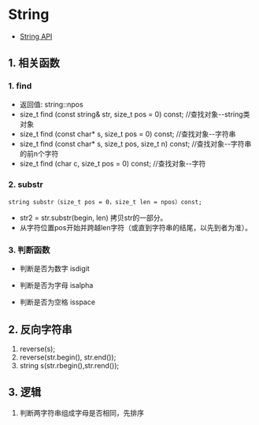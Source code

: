 # String

* [String API](http://www.cplusplus.com/reference/string/string/)

## 1. 相关函数

### 1. find

* 返回值: string::npos
* size_t find (const string& str, size_t pos = 0) const;  //查找对象--string类对象
* size_t find (const char* s, size_t pos = 0) const; //查找对象--字符串
* size_t find (const char* s, size_t pos, size_t n) const;  //查找对象--字符串的前n个字符
* size_t find (char c, size_t pos = 0) const;  //查找对象--字符

### 2. substr

```
string substr（size_t pos = 0，size_t len = npos）const;
```

* str2 = str.substr(begin, len) 拷贝str的一部分。
* 从字符位置pos开始并跨越len字符（或直到字符串的结尾，以先到者为准）。

### 3. 判断函数

* 判断是否为数字 isdigit

* 判断是否为字母 isalpha

* 判断是否为空格 isspace

## 2. 反向字符串

1. reverse(s);
2. reverse(str.begin(), str.end());
3. string s(str.rbegin(),str.rend());



## 3. 逻辑

1. 判断两字符串组成字母是否相同，先排序

